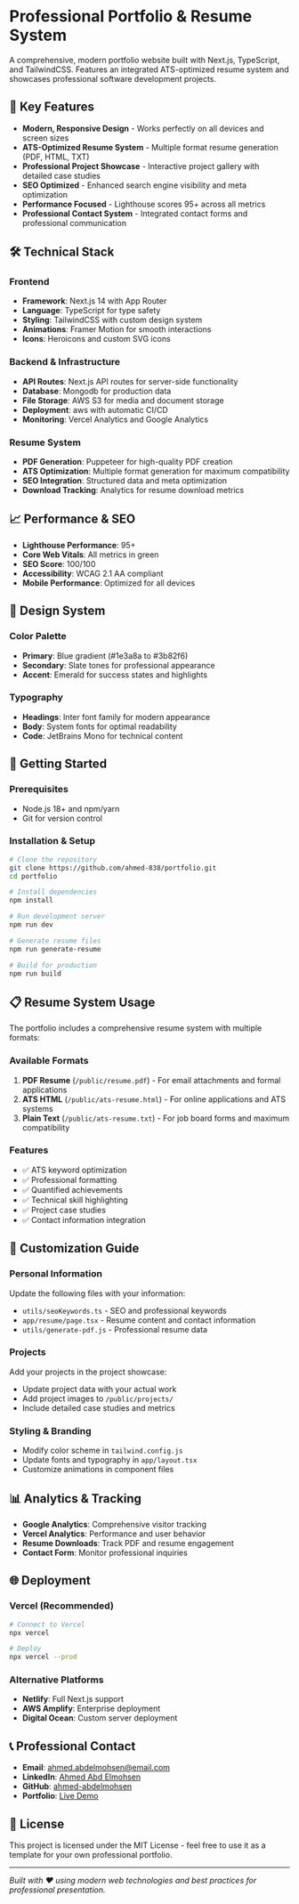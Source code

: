 # Professional Portfolio & Resume System

A comprehensive, modern portfolio website built with Next.js, TypeScript, and TailwindCSS. Features an integrated ATS-optimized resume system and showcases professional software development projects.

## 🚀 Key Features

- **Modern, Responsive Design** - Works perfectly on all devices and screen sizes
- **ATS-Optimized Resume System** - Multiple format resume generation (PDF, HTML, TXT)
- **Professional Project Showcase** - Interactive project gallery with detailed case studies
- **SEO Optimized** - Enhanced search engine visibility and meta optimization
- **Performance Focused** - Lighthouse scores 95+ across all metrics
- **Professional Contact System** - Integrated contact forms and professional communication

## 🛠 Technical Stack

### Frontend
- **Framework**: Next.js 14 with App Router
- **Language**: TypeScript for type safety
- **Styling**: TailwindCSS with custom design system
- **Animations**: Framer Motion for smooth interactions
- **Icons**: Heroicons and custom SVG icons

### Backend & Infrastructure
- **API Routes**: Next.js API routes for server-side functionality
- **Database**: Mongodb for production data
- **File Storage**: AWS S3 for media and document storage
- **Deployment**: aws with automatic CI/CD
- **Monitoring**: Vercel Analytics and Google Analytics

### Resume System
- **PDF Generation**: Puppeteer for high-quality PDF creation
- **ATS Optimization**: Multiple format generation for maximum compatibility
- **SEO Integration**: Structured data and meta optimization
- **Download Tracking**: Analytics for resume download metrics

## 📈 Performance & SEO

- **Lighthouse Performance**: 95+
- **Core Web Vitals**: All metrics in green
- **SEO Score**: 100/100
- **Accessibility**: WCAG 2.1 AA compliant
- **Mobile Performance**: Optimized for all devices

## 🎨 Design System

### Color Palette
- **Primary**: Blue gradient (#1e3a8a to #3b82f6)
- **Secondary**: Slate tones for professional appearance
- **Accent**: Emerald for success states and highlights

### Typography
- **Headings**: Inter font family for modern appearance
- **Body**: System fonts for optimal readability
- **Code**: JetBrains Mono for technical content

## 🚀 Getting Started

### Prerequisites
- Node.js 18+ and npm/yarn
- Git for version control

### Installation & Setup

```bash
# Clone the repository
git clone https://github.com/ahmed-838/portfolio.git
cd portfolio

# Install dependencies
npm install

# Run development server
npm run dev

# Generate resume files
npm run generate-resume

# Build for production
npm run build
```

## 📋 Resume System Usage

The portfolio includes a comprehensive resume system with multiple formats:

### Available Formats
1. **PDF Resume** (`/public/resume.pdf`) - For email attachments and formal applications
2. **ATS HTML** (`/public/ats-resume.html`) - For online applications and ATS systems
3. **Plain Text** (`/public/ats-resume.txt`) - For job board forms and maximum compatibility

### Features
- ✅ ATS keyword optimization
- ✅ Professional formatting
- ✅ Quantified achievements
- ✅ Technical skill highlighting
- ✅ Project case studies
- ✅ Contact information integration

## 🔧 Customization Guide

### Personal Information
Update the following files with your information:
- `utils/seoKeywords.ts` - SEO and professional keywords
- `app/resume/page.tsx` - Resume content and contact information
- `utils/generate-pdf.js` - Professional resume data

### Projects
Add your projects in the project showcase:
- Update project data with your actual work
- Add project images to `/public/projects/`
- Include detailed case studies and metrics

### Styling & Branding
- Modify color scheme in `tailwind.config.js`
- Update fonts and typography in `app/layout.tsx`
- Customize animations in component files

## 📊 Analytics & Tracking

- **Google Analytics**: Comprehensive visitor tracking
- **Vercel Analytics**: Performance and user behavior
- **Resume Downloads**: Track PDF and resume engagement
- **Contact Form**: Monitor professional inquiries

## 🌐 Deployment

### Vercel (Recommended)
```bash
# Connect to Vercel
npx vercel

# Deploy
npx vercel --prod
```

### Alternative Platforms
- **Netlify**: Full Next.js support
- **AWS Amplify**: Enterprise deployment
- **Digital Ocean**: Custom server deployment

## 📞 Professional Contact

- **Email**: ahmed.abdelmohsen@email.com
- **LinkedIn**: [Ahmed Abd Elmohsen](https://www.linkedin.com/in/ahmed-838-shams/)
- **GitHub**: [ahmed-abdelmohsen](https://github.com/ahmed-838)
- **Portfolio**: [Live Demo](https://ahmed-abd-elmohsen.vercel.app/)

## 📄 License

This project is licensed under the MIT License - feel free to use it as a template for your own professional portfolio.

---

*Built with ❤️ using modern web technologies and best practices for professional presentation.*
